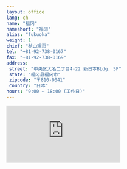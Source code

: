 ```yaml
---
layout: office
lang: ch
name: "福冈"
nameshort: "福冈"
alias: "fukuoka"
weight: 1
chief: "秋山理惠"
tel: "+81-92-738-0167"
fax: "+81-92-738-0169"
address:
 street: "中央区大名二丁目4-22 新日本BLdg. 5F"
 state: "福冈县福冈市"
 zipcode: "〒810-0041"
 country: "日本"
hours: "9:00 ~ 18:00 (工作日)"
---
```


<iframe src="https://www.google.com/maps/embed?pb=!1m14!1m8!1m3!1d3323.7066521525735!2d130.389181!3d33.586965!3m2!1i1024!2i768!4f13.1!3m3!1m2!1s0x354191877a3242d1%3A0x2069380b9fec3edd!2zSmFwYW4sIOOAkjgxMC0wMDQxIEZ1a3Vva2Eta2VuLCBGdWt1b2thLXNoaSwgQ2jFq8WNLWt1LCBEYWltecWNLCAyIENob21l4oiSNOKIkjIyLCDmlrDml6XmnKzjg5Pjg6s!5e0!3m2!1sen!2sjp!4v1474153516760" frameborder="0" style="border:0" allowfullscreen class="center-block googlemap"></iframe>
